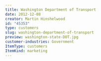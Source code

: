 ```yaml
---
title: Washington Department of Transport
date: 2012-12-08
creator: Martin Hinshelwood
id: "45353"
type: customers
slug: washington-department-of-transport
preview: washington-state-DOT.jpg
customer-industries: Government
ItemType: customers
ItemKind: marketing
---
```

